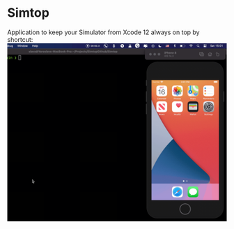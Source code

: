 # Simtop
Application to keep your Simulator from Xcode 12 always on top by shortcut:
![Demo example](./Files/demo.gif)
